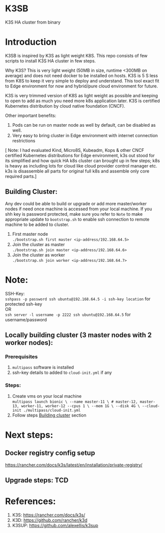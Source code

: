 # K3SB
K3S HA cluster from binary


# Introduction
K3SB is inspired by K3S as light weight K8S. This repo consists of few scripts to 
install K3S HA cluster in few steps.

Why K3S? This is very light weight (50MB in size, runtime <300MB on average) and 
does not need docker to be installed on hosts. K3S is 5 S less from K8S to keep 
it very simple to deploy and understand. This tool exact fit to Edge environment 
for now and hybrid/pure cloud environment for future. 

K3S is very trimmed version of K8S as light weight as possible and keeping to 
open to add as much you need more k8s application later. K3S is certified 
Kubernetes distribution by cloud native foundation (CNCF).

Other important benefits:
1) Pods can be run on master node as well by default, can be disabled as well.
2) Very easy to bring cluster in Edge environment with internet connection restrictions

[ Note: I had evaluated Kind, Micro8S, Kubeadm, Kops & other CNCF certified Kubernetes 
distributions for Edge environment, k3s out stood for its simplified and how quick HA 
k8s cluster can brought up in few steps; k8s is heavy as including lots for cloud like 
cloud provider control manager etc. k3s is disassemble all parts for original full k8s 
and assemble only core required parts.]

## Building Cluster:
Any dev could be able to build or upgrade or add more master/worker nodes if need once 
machine is accessed from your local machine. If you shh key is password protected, make 
sure you refer to `Note` to make appropriate update to `bootstrap.sh` to enable ssh connection 
to remote machine to be added to cluster.

1) First master node\
`./bootstrap.sh first master <ip-address/192.168.64.5>`
2) Join the cluster as master\
`./bootstrap.sh join master <ip-address/192.168.64.6>`
3) Join the cluster as worker\
`./bootstrap.sh join worker <ip-address/192.168.64.7>`

# Note:
SSH-Key:\
`sshpass -p password ssh ubuntu@192.168.64.5 -i ssh-key location` for protected ssh-key\
OR\
`ssh server -l username -p 2222 ssh ubuntu@192.168.64.5` for username/password

## Locally building cluster (3 master nodes with 2 worker nodes):

### Prerequisites
1) `multipass` software is installed
2) ssh-key details to added to `cloud-init.yml` if any

### Steps:
1) Create vms on your local machine\
`multipass launch bionic \
  --name master-11 \ # master-12, master-13, worker-11, worker-12
  --cpus 1 \
  --mem 1G \
  --disk 4G \
  --cloud-init ./multipass/cloud-init.yml`
2) Follow steps [Building cluster](#building-cluster) section
 
# Next steps:

 ## Docker registry config setup
https://rancher.com/docs/k3s/latest/en/installation/private-registry/ 

 ## Upgrade steps: TCD
 
# References:

1) K3S: https://rancher.com/docs/k3s/
2) K3D: https://github.com/rancher/k3d
3) K3SUP: https://github.com/alexellis/k3sup